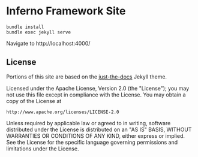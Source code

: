 # Inferno Framework Site

```
bundle install
bundle exec jekyll serve
```

Navigate to http://localhost:4000/


## License

Portions of this site are based on the [just-the-docs](just-the-docs-license.txt)
Jekyll theme.

Licensed under the Apache License, Version 2.0 (the "License"); you may not use
this file except in compliance with the License. You may obtain a copy of the
License at
```
http://www.apache.org/licenses/LICENSE-2.0
```
Unless required by applicable law or agreed to in writing, software distributed
under the License is distributed on an "AS IS" BASIS, WITHOUT WARRANTIES OR
CONDITIONS OF ANY KIND, either express or implied. See the License for the
specific language governing permissions and limitations under the License.

